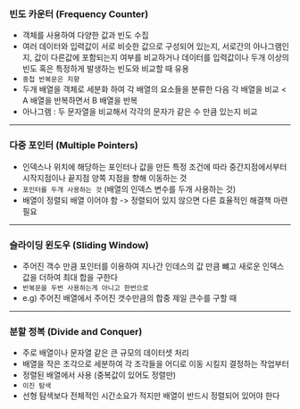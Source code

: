 ### 빈도 카운터 (Frequency Counter)

- 객체를 사용하여 다양한 값과 빈도 수집
- 여러 데이터와 입력값이 서로 비슷한 값으로 구성되어 있는지, 서로간의 아나그램인지, 값이 다른값에 포함되는지 여부를 비교하거나 데이터를 입력값이나 두개 이상의 빈도 혹은 특정하게 발생하는 빈도와 비교할 때 유용
- `중첩 반복문은 지향`
- 두개 배열을 객체로 세분화 하여 각 배열의 요소들을 분류한 다음 각 배열을 비교 < A 배열을 반복하면서 B 배열을 반복
- <stong> 아나그램 </stong>: 두 문자열을 비교해서 각각의 문자가 같은 수 만큼 있는지 비교

<hr />

### 다중 포인터 (Multiple Pointers)

- 인덱스나 위치에 해당하는 포인터나 값을 만든 특정 조건에 따라 중간지점에서부터 시작지점이나 끝지점 양쪽 지점을 향해 이동하는 것
- `포인터를 두개 사용하는 것` (배열의 인덱스 변수를 두개 사용하는 것)
- 배열이 정렬되 배열 이어야 함 -> 정렬되어 있지 않으면 다른 효율적인 해결책 마련 필요

<hr />

### 슬라이딩 윈도우 (Sliding Window)

- 주어진 객수 만큼 포인터를 이용하여 지나간 인데스의 값 만큼 뺴고 새로운 인덱스 값을 더하여 최대 합을 구한다
- `반복문을 두번 사용하는게 아니고 한번으로`
- e.g) 주어진 배열에서 주어진 갯수만큼의 합중 제일 큰수를 구할 때

<hr />

### 분할 정복 (Divide and Conquer)

- 주로 배열이나 문자열 같은 큰 규모의 데이터셋 처리
- 배열을 작은 조각으로 세분하여 각 조각들을 어디로 이동 시킬지 결정하는 작업부터
- 정렬된 배열에서 사용 (중복값이 있어도 정렬만)
- `이진 탐색`
- 선형 탐색보다 전체적인 시간소요가 적지만 배열이 반드시 정렬되어 있어야 한다
